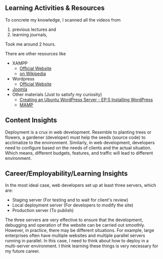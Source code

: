 ## Learning Activities & Resources

To concrete my knowledge, I scanned all the videos from

1. previous lectures and
2. learning journals,

Took me around 2 hours.

There are other resources like

- XAMPP
    - [Official Website](https://www.apachefriends.org)
    - [on Wikipedia](https://en.wikipedia.org/wiki/XAMPP)
- Wordpress
    - [Official Website](https://wordpress.org)
- [Joomla](https://www.joomla.org)
- Other materials (Just to satisfy my curiosity)
    - [Creating an Ubuntu WordPress Server - EP:5 Installing WordPress](https://www.youtube.com/watch?v=Y_pTD2xBj7Y)
    - [MAMP](https://www.mamp.info)

## Content Insights

Deployment is a crux in web development.
Resemble to planting trees or flowers,
a gardener (developer) must help the seeds (source code) to acclimatize to the environment.
Similarly, in web development, developers need to configure
based on the needs of clients and the actual situation.
Which means, different budgets, features, and traffic will lead to different environment.

## Career/Employability/Learning Insights

In the most ideal case, web developers set up at least three servers, which are:

- Staging server (For testing and to wait for client's review)
- Local deployment server (For developers to modify the site)
- Production server (To publish)

The three servers are very effective to ensure that the development, debugging and operation of the website can be
carried out smoothly. However, in practice, there may be different situations. For example, large enterprises often have
multiple websites and multiple parallel servers running in parallel. In this case, I need to think about how to deploy
in a multi-server environment. I think learning these things is very necessary for my future career.

